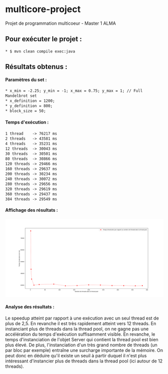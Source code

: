 # multicore-project
Projet de programmation multicoeur - Master 1 ALMA 

## Pour exécuter le projet :
	* $ mvn clean compile exec:java


## Résultats obtenus :

#### Paramètres du set : 
	* x_min = -2.25; y_min = -1; x_max = 0.75; y_max = 1; // Full Mandelbrot set
	* x_definition = 1200;
	* y_definition = 800;
	* block_size = 50;

#### Temps d'exécution :
	1 thread    -> 76217 ms
	2 threads   -> 43581 ms 
	4 threads   -> 35231 ms
	12 threads  -> 30043 ms
	30 threads  -> 30501 ms 
	80 threads  -> 30866 ms
	120 threads -> 29466 ms
	160 threads -> 29637 ms
	200 threads -> 30234 ms 
	240 threads -> 30072 ms 
	280 threads -> 29656 ms
	320 threads -> 29619 ms
	360 threads -> 29437 ms
	384 threads -> 29549 ms

#### Affichage des résultats :
![resultats](affichage_resultats.png)


#### Analyse des résultats :

Le speedup atteint par rapport à une exécution avec un seul thread est de plus de 2,5. En revanche il est très rapidement atteint vers 12 threads. En instanciant plus de threads dans la thread pool, on ne gagne pas une accélération du temps d'exécution suffisamment visible. En revanche, le temps d'instanciation de l'objet Server qui contient la thread pool est bien plus élevé. De plus, l'instanciation d'un très grand nombre de threads (un par bloc par exemple) entraîne une surcharge importante de la mémoire. On peut donc en déduire qu'il existe un seuil à partir duquel il n'est plus intéressant d'instancier plus de threads dans la thread pool (ici autour de 12 threads).